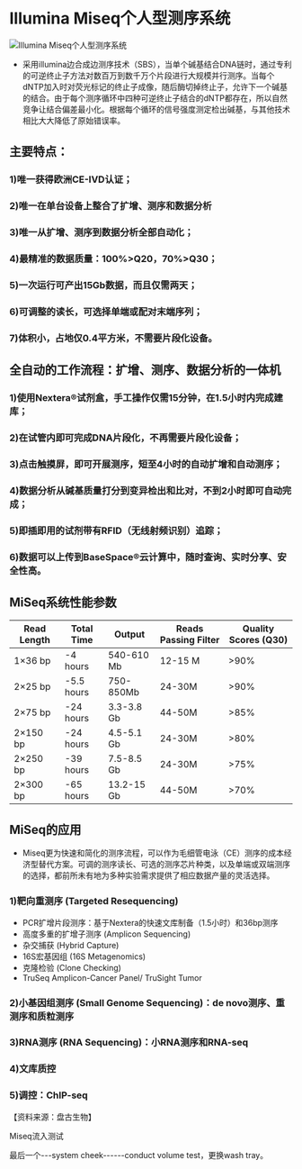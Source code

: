 # Illumina Miseq个人型测序系统
![Illumina Miseq个人型测序系统](http://img1.wezhan.cn/content/sitefiles/81869/images/6062812_Miseq_e44ead4a-fc69-48c6-b8fe-684df2be09fc_resize_picture.png)
- 采用illumina边合成边测序技术（SBS），当单个碱基结合DNA链时，通过专利的可逆终止子方法对数百万到数千万个片段进行大规模并行测序。当每个dNTP加入时对荧光标记的终止子成像，随后酶切掉终止子，允许下一个碱基的结合。由于每个测序循环中四种可逆终止子结合的dNTP都存在，所以自然竞争让结合偏差最小化。根据每个循环的信号强度测定检出碱基，与其他技术相比大大降低了原始错误率。
## 主要特点：
### 1)唯一获得欧洲CE-IVD认证；
### 2)唯一在单台设备上整合了扩增、测序和数据分析
### 3)唯一从扩增、测序到数据分析全部自动化；
### 4)最精准的数据质量：100%>Q20，70%>Q30；
### 5)一次运行可产出15Gb数据，而且仅需两天；
### 6)可调整的读长，可选择单端或配对末端序列；
### 7)体积小，占地仅0.4平方米，不需要片段化设备。
## 全自动的工作流程：扩增、测序、数据分析的一体机
### 1)使用Nextera®试剂盒，手工操作仅需15分钟，在1.5小时内完成建库；
### 2)在试管内即可完成DNA片段化，不再需要片段化设备；
### 3)点击触摸屏，即可开展测序，短至4小时的自动扩增和自动测序；
### 4)数据分析从碱基质量打分到变异检出和比对，不到2小时即可自动完成；
### 5)即插即用的试剂带有RFID（无线射频识别）追踪；
### 6)数据可以上传到BaseSpace®云计算中，随时查询、实时分享、安全性高。
## MiSeq系统性能参数
|Read Length|Total Time|Output|Reads Passing Filter|Quality Scores (Q30)
|-|-|-|-|-|
|1×36 bp|-4 hours|540-610 Mb|12-15 M|>90%
|2×25 bp|-5.5 hours|750-850Mb|24-30M|>90%
|2×75 bp|-24 hours|3.3-3.8 Gb|44-50M|>85%
|2×150 bp|-24 hours|4.5-5.1 Gb|24-30M|>80%
|2×250 bp|-39 hours|7.5-8.5 Gb|24-30M|>75%
|2×300 bp|-65 hours|13.2-15 Gb|44-50M|>70%
## MiSeq的应用
- Miseq更为快速和简化的测序流程，可以作为毛细管电泳（CE）测序的成本经济型替代方案。可调的测序读长、可选的测序芯片种类，以及单端或双端测序的选择，都前所未有地为多种实验需求提供了相应数据产量的灵活选择。
### 1)靶向重测序 (Targeted Resequencing)
- PCR扩增片段测序：基于Nextera的快速文库制备（1.5小时）和36bp测序
- 高度多重的扩增子测序 (Amplicon Sequencing)
- 杂交捕获 (Hybrid Capture)
- 16S宏基因组 (16S Metagenomics)
- 克隆检验 (Clone Checking)
- TruSeq Amplicon-Cancer Panel/ TruSight Tumor
### 2)小基因组测序 (Small Genome Sequencing)：de novo测序、重测序和质粒测序
### 3)RNA测序 (RNA Sequencing)：小RNA测序和RNA-seq
### 4)文库质控
### 5)调控：ChIP-seq

【资料来源：盘古生物】

Miseq流入测试

最后一个---system cheek------conduct volume test，更换wash tray。





